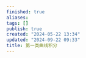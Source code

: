 ```yaml
---
finished: true
aliases: 
tags: []
publish: true
created: "2024-05-22 13:34"
updated: "2024-09-22 09:33"
title: 第一类曲线积分
---
```

